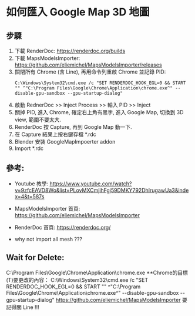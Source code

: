 # 如何匯入 Google Map 3D 地圖

## 步驟
1. 下載 RenderDoc: https://renderdoc.org/builds
2. 下載 MapsModelsImporter: https://github.com/eliemichel/MapsModelsImporter/releases
3. 關閉所有 Chrome (含 Line), 再用命令列重啟 Chrome 並記錄 PID:
	```
	C:\Windows\System32\cmd.exe /c "SET RENDERDOC_HOOK_EGL=0 && START "" ^"C:\Program Files\Google\Chrome\Application\chrome.exe^" --disable-gpu-sandbox --gpu-startup-dialog"
	```
4. 啟動 RednerDoc >> Inject Process >> 輸入 PID >> Inject
5.  關掉 PID, 進入 Chrome, 確定右上角有黑字, 進入 Google Map, 切換到 3D view, 範圍不要太大.
6. RenderDoc 按 Capture, 再到 Google Map 動一下.
7. 在 Capture 結果上按右鍵存檔 *.rdc
8. Blender 安裝 GoogleMapImpoerter addon
9. Import *.rdc

## 參考:
- Youtube 教學: https://www.youtube.com/watch?v=9zfcEAVD8Wo&list=PLovMXCmjihFgj59DMKY792DhIrugawUa3&index=4&t=587s
- MapsModelsImporter 首頁: https://github.com/eliemichel/MapsModelsImporter
- RenderDoc 首頁: https://renderdoc.org/


- why not import all mesh ???

## Wait for Delete:
C:\Program Files\Google\Chrome\Application\chrome.exe
**Chrome的目標(T)要更改的內容：
C:\Windows\System32\cmd.exe /c "SET RENDERDOC_HOOK_EGL=0 && START "" ^"C:\Program Files\Google\Chrome\Application\chrome.exe^" --disable-gpu-sandbox --gpu-startup-dialog"
https://github.com/eliemichel/MapsModelsImporter
要記得關 Line !!!
